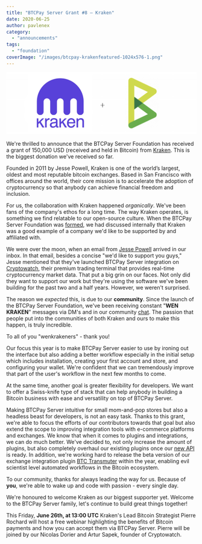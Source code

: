 ```yaml
---
title: "BTCPay Server Grant #8 – Kraken"
date: 2020-06-25
author: pavlenex
category:
  - "announcements"
tags:
  - "foundation"
coverImage: "/images/btcpay-krakenfeatured-1024x576-1.png"
---
```


![](/images/btcpay-kraken-article-1024x335-1.png)

We're thrilled to announce that the BTCPay Server Foundation has received a grant of 150,000 USD (received and held in Bitcoin) from [Kraken](https://www.kraken.com/en-gb/). This is the biggest donation we've received so far.

Founded in 2011 by Jesse Powell, Kraken is one of the world’s largest, oldest and most reputable bitcoin exchanges. Based in San Francisco with offices around the world, their core mission is to accelerate the adoption of cryptocurrency so that anybody can achieve financial freedom and inclusion.

For us, the collaboration with Kraken happened _organically_. We've been fans of the company's ethos for a long time. The way Kraken operates, is something we find relatable to our open-source culture. When the BTCPay Server Foundation was [formed](https://blog.btcpayserver.org/btcpay-foundation-announcement/), we had discussed internally that Kraken was a good example of a company we'd like to be supported by and affiliated with.

We were over the moon, when an email from [Jesse Powell](https://twitter.com/jespow) arrived in our inbox. In that email, besides a concise "we'd like to support you guys," Jesse mentioned that they've launched BTCPay Server integration on [Cryptowatch](https://cryptowat.ch/), their premium trading terminal that provides real-time cryptocurrency market data. That put a big grin on our faces. Not only did they want to support our work but they're using the software we've been building for the past two and a half years. However, we weren't surprised.

The reason we _expected_ this, is due to our **community**. Since the launch of the BTCPay Server Foundation, we've been receiving constant "**WEN KRAKEN**" messages via DM's and in our community [chat](https://chat.btcpayserver.org/). The passion that people put into the communities of both Kraken and ours to make this happen, is truly incredible.

To all of you "wenkrakeners" - thank you!

Our focus this year is to make BTCPay Server easier to use by ironing out the interface but also adding a better workflow especially in the initial setup which includes installation, creating your first account and store, and configuring your wallet. We're confident that we can tremendously improve that part of the user's workflow in the next few months to come.

At the same time, another goal is greater flexibility for developers. We want to offer a Swiss-knife type of stack that can help anybody in building a Bitcoin business with ease and versatility on top of BTCPay Server.

Making BTCPay Server intuitive for small mom-and-pop stores but also a headless beast for developers, is not an easy task. Thanks to this grant, we're able to focus the efforts of our contributors towards that goal but also extend the scope to improving integration tools with e-commerce platforms and exchanges. We know that when it comes to plugins and integrations, we can do much better. We've decided to, not only increase the amount of plugins, but also completely overhaul our existing plugins once our [new API](https://docs.btcpayserver.org/API/Greenfield/v1/) is ready. In addition, we're working hard to release the beta version of our exchange integration plugin [BTC Transmuter](https://docs.btcpayserver.org/Transmuter/) within the year, enabling evil scientist level automated workflows in the Bitcoin ecosystem.

To our community, thanks for always leading the way for us. Because of **you**, we're able to wake up and code with passion - every single day.

We're honoured to welcome Kraken as our biggest supporter yet. Welcome to the BTCPay Server family, let's continue to build great things together!

This Friday, **June 26th, at 13:00 UTC** Kraken's Lead Bitcoin Strategist Pierre Rochard will host a free webinar highlighting the benefits of Bitcoin payments and how you can accept them via BTCPay Server. Pierre will be joined by our Nicolas Dorier and Artur Sapek, founder of Cryptowatch.
